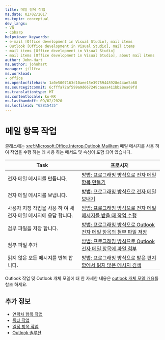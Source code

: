 ```yaml
---
title: 메일 항목 작업
ms.date: 02/02/2017
ms.topic: conceptual
dev_langs:
- VB
- CSharp
helpviewer_keywords:
- e-mail [Office development in Visual Studio], mail items
- Outlook [Office development in Visual Studio], mail items
- mail items [Office development in Visual Studio]
- mail items [Office development in Visual Studio], about mail items
author: John-Hart
ms.author: johnhart
manager: jillfra
ms.workload:
- office
ms.openlocfilehash: 1a0e5007163d10aee15e39759448928e44ae5a68
ms.sourcegitcommit: 6cfffa72af599a9d667249caaaa411bb28ea69fd
ms.translationtype: MT
ms.contentlocale: ko-KR
ms.lasthandoff: 09/02/2020
ms.locfileid: "62815435"
---
```

# <a name="work-with-mail-items"></a>메일 항목 작업
  클래스에는 <xref:Microsoft.Office.Interop.Outlook.MailItem> 메일 메시지를 사용 하 여 작업을 수행 하는 데 사용 하는 메서드 및 속성이 포함 되어 있습니다.

|Task|프로시저|
|----------|---------------|
|전자 메일 메시지를 만듭니다.|[방법: 프로그래밍 방식으로 전자 메일 항목 만들기](../vsto/how-to-programmatically-create-an-e-mail-item.md)|
|전자 메일 메시지를 보냅니다.|[방법: 프로그래밍 방식으로 전자 메일 보내기](../vsto/how-to-programmatically-send-e-mail-programmatically.md)|
|사용자 지정 작업을 사용 하 여 새 전자 메일 메시지에 응답 합니다.|[방법: 프로그래밍 방식으로 전자 메일 메시지를 받을 때 작업 수행](../vsto/how-to-programmatically-perform-actions-when-an-e-mail-message-is-received.md)|
|첨부 파일을 저장 합니다.|[방법: 프로그래밍 방식으로 Outlook 전자 메일 항목의 첨부 파일 저장](../vsto/how-to-programmatically-save-attachments-from-outlook-e-mail-items.md)|
|첨부 파일 추가|[방법: 프로그래밍 방식으로 Outlook 전자 메일 항목에 파일 첨부](../vsto/how-to-programmatically-attach-files-to-outlook-e-mail-items.md)|
|읽지 않은 모든 메시지를 반복 합니다.|[방법: 프로그래밍 방식으로 받은 편지함에서 읽지 않은 메시지 검색](../vsto/how-to-programmatically-retrieve-unread-messages-from-the-inbox.md)|

 Outlook 작업 및 Outlook 개체 모델에 대 한 자세한 내용은 [outlook 개체 모델 개요](../vsto/outlook-object-model-overview.md)를 참조 하세요.

## <a name="see-also"></a>추가 정보
- [연락처 항목 작업](../vsto/working-with-contact-items.md)
- [폴더 작업](../vsto/working-with-folders.md)
- [일정 항목 작업](../vsto/working-with-calendar-items.md)
- [Outlook 솔루션](../vsto/outlook-solutions.md)

